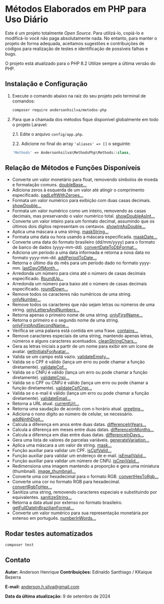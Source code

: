 # Métodos Elaborados em PHP para Uso Diário

Este é um projeto totalmente *Open Source*. Para utilizá-lo, copiá-lo e modificá-lo você não paga absolutamente nada. No entanto, para manter o projeto de forma adequada, aceitamos sugestões e contribuições de códigos para realização de testes e identificação de possíveis falhas e bugs.

O projeto está atualizado para o PHP 8.2 Utilize sempre a última versão do PHP.

## Instalação e Configuração

1. Execute o comando abaixo na raiz do seu projeto pelo terminal de comandos:

    ```bash
    composer require andersonhsilva/metodos-php
    ```

2. Para que a chamada dos métodos fique disponível globalmente em todo o projeto Laravel:

    2.1. Edite o arquivo `config/app.php`.

    2.2. Adicione no final do array `'aliases' => []` o seguinte:

    ```php
    'Methods' => Andersonhsilva\MethodsPhp\Methods::class,
    ```

## Relação de Métodos e Funções Disponíveis

- Converte um valor monetário para float, removendo símbolos de moeda e formatação comuns. [doubleBase...](./src/Methods.php#L28)
- Adiciona zeros à esquerda de um valor até atingir o comprimento especificado. [padLeftWithZeroes...](./src/Methods.php#L60)
- Formata um valor numérico para exibição com duas casas decimais. [showDouble...](./src/Methods.php#L92)
- Formata um valor numérico como um inteiro, removendo as casas decimais, mas preservando o valor numérico total. [showDoubleAsInt...](./src/Methods.php#L121)
- Converte um valor inteiro para um formato decimal, assumindo que os últimos dois dígitos representam os centavos. [showIntAsDouble...](./src/Methods.php#L146)
- Aplica uma máscara a uma string. [maskString...](./src/Methods.php#L170)
- Formata uma data ou hora usando a máscara especificada. [maskDate...](./src/Methods.php#L211)
- Converte uma data do formato brasileiro (dd/mm/yyyy) para o formato de banco de dados (yyyy-mm-dd). [convertDateToDbFormat...](./src/Methods.php#L232)
- Adiciona um período a uma data informada e retorna a nova data no formato yyyy-mm-dd. [addPeriodToDate...](./src/Methods.php#L255)
- Retorna o último dia do mês para um período dado no formato yyyy-mm. [lastDayOfMonth...](./src/Methods.php#L280)
- Arredonda um número para cima até o número de casas decimais especificado. [RoundUp...](./src/Methods.php#L307)
- Arredonda um número para baixo até o número de casas decimais especificado. [roundDown...](./src/Methods.php#L334)
- Remove todos os caracteres não numéricos de uma string. [onlyNumber...](./src/Methods.php#L366)
- Remove todos os caracteres que não sejam letras ou números de uma string. [onlyLettersAndNumbers...](./src/Methods.php#L394)
- Retorna apenas o primeiro nome de uma string. [onlyFirstName...](./src/Methods.php#L422)
- Retorna o primeiro e o segundo nome de uma string. [onlyFirstAndSecondName...](./src/Methods.php#L449)
- Verifica se uma palavra está contida em uma frase. [contains...](./src/Methods.php#L492)
- Remove caracteres especiais de uma string, mantendo apenas letras, números e alguns caracteres acentuados. [cleanStringChars...](./src/Methods.php#L519)
- Gera as letras iniciais a partir de um nome para exibir em um ícone de avatar. [getInitialsForAvatar...](./src/Methods.php#L546)
- Valida se um campo está vazio. [validateEmpty...](./src/Methods.php#L624)
- Valida se o CPF é válido (lança um erro ou pode chamar a função diretamente). [validateCpf...](./src/Methods.php#L650)
- Valida se o CNPJ é válido (lança um erro ou pode chamar a função diretamente). [validateCnpj...](./src/Methods.php#L677)
- Valida se o CPF ou CNPJ é válido (lança um erro ou pode chamar a função diretamente). [validateCpfCnpj...](./src/Methods.php#L705)
- Valida se o e-mail é válido (lança um erro ou pode chamar a função diretamente). [validateEmail...](./src/Methods.php#L744)
- Retorna a URL atual. [currentUrl...](./src/Methods.php#L769)
- Retorna uma saudação de acordo com o horário atual. [greeting...](./src/Methods.php#L791)
- Adiciona o nono dígito ao número de celular, se necessário. [addNinthDigit...](./src/Methods.php#L821)
- Calcula a diferença em anos entre duas datas. [differenceInYears...](./src/Methods.php#L871)
- Calcula a diferença em meses entre duas datas. [differenceInMonths...](./src/Methods.php#L911)
- Calcula a diferença em dias entre duas datas. [differenceInDays...](./src/Methods.php#L955)
- Gera uma lista de valores de parcelas variáveis. [generateVariation...](./src/Methods.php#L994)
- Aplica uma máscara a um valor de string. [mask...](./src/Methods.php#L1052)
- Função auxiliar para validar um CPF. [isCpfValid...](./src/Methods.php#L1091)
- Função auxiliar para validar um endereço de e-mail. [isEmailValid...](./src/Methods.php#1168)
- Função auxiliar para validar um número de CNPJ. [isCnpjValid...](./src/Methods.php#1205)
- Redimensiona uma imagem mantendo a proporção e gera uma miniatura (thumbnail). [image_thumbnail...](./src/Methods.php#1275)
- Converte uma cor hexadecimal para o formato RGB. [convertHexToRgb...](./src/Methods.php#1327)
- Converte uma cor no formato RGB para hexadecimal. [convertRgbToHex...](./src/Methods.php#1376)
- Sanitiza uma string, removendo caracteres especiais e substituindo por equivalentes. [sanitizeString...](./src/Methods.php#1400)
- Retorna a data atual por extenso no formato brasileiro. [getFullDateInBrazilianFormat...](./src/Methods.php#1426)
- Converte um valor numérico para sua representação monetária por extenso em português. [numberInWords...](./src/Methods.php#L1463)

## Rodar testes automatizados

```sh
composer test
```

## Contato

**Autor:** Anderson Henrique
**Contribuições:** Edinaldo Santhiago / KKaique Bezerra

**E-mail:** [anderson.h.silva@gmail.com](mailto:anderson.h.silva@gmail.com)

**Data da última atualização:** 9 de setembro de 2024
